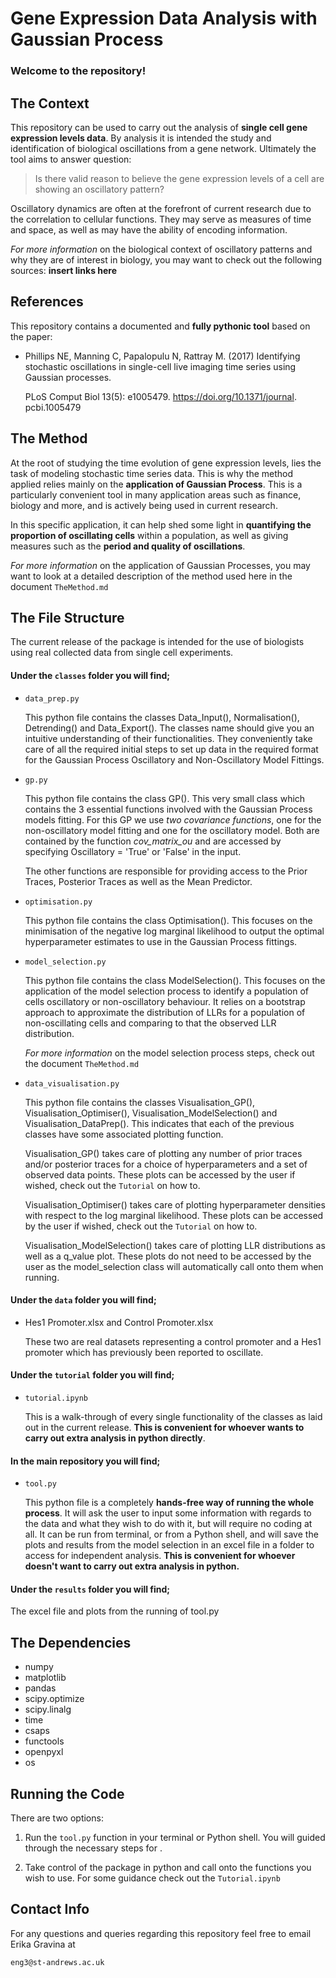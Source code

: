# Gene Expression Data Analysis with Gaussian Process
 
### Welcome to the repository!

## The Context

This repository can be used to carry out the analysis of **single cell gene expression levels data**.
By analysis it is intended the study and identification of biological oscillations from a gene network.
Ultimately the tool aims to answer question:

> Is there valid reason to believe the gene expression levels of a cell are showing an oscillatory pattern?

Oscillatory dynamics are often at the forefront of current research due to the correlation to cellular functions.
They may serve as measures of time and space, as well as may have the ability of encoding information.

_For more information_ on the biological context of oscillatory patterns and why they are of interest in biology,
you may want to check out the following sources: **insert links here**

## References

This repository contains a documented and **fully pythonic tool** based on the paper:

 - Phillips NE, Manning C, Papalopulu N, Rattray M.
    (2017) Identifying stochastic oscillations in single-cell live imaging time series using Gaussian processes.
    
    PLoS Comput Biol 13(5): e1005479. https://doi.org/10.1371/journal. pcbi.1005479

## The Method

At the root of studying the time evolution of gene expression levels, lies the task of modeling stochastic time series data.
This is why the method applied relies mainly on the **application of Gaussian Process**.
This is a particularly convenient tool in many application areas such as finance, biology and more,
and is actively being used in current research.

In this specific application, it can help shed some light in **quantifying the proportion of oscillating cells** within 
a population, as well as giving measures such as the **period and quality of oscillations**.

_For more information_ on the application of Gaussian Processes, you may want to look at a detailed description of the
method used here in the document `TheMethod.md`

## The File Structure

The current release of the package is intended for the use of biologists using real collected data from single cell experiments.

#### Under the `classes` folder you will find;

 - `data_prep.py`
 
   This python file contains the classes Data_Input(), Normalisation(), Detrending() and Data_Export().
   The classes name should give you an intuitive understanding of their functionalities. They conveniently take care 
   of all the required initial steps to set up data in the required format for the Gaussian Process Oscillatory and Non-Oscillatory Model Fittings.
   
 - `gp.py`
 
    This python file contains the class GP(). This very small class which contains the 3 essential functions involved with the
    Gaussian Process models fitting.
    For this GP we use _two covariance functions_, one for the non-oscillatory model fitting and one for the oscillatory model.
    Both are contained by the function _cov_matrix_ou_ and are accessed by specifying Oscillatory = 'True' or 'False' in the input.
    
    The other functions are responsible for providing access to the Prior Traces, Posterior Traces as well as the Mean Predictor. 
    
 - `optimisation.py`
 
    This python file contains the class Optimisation(). This focuses on the minimisation of the negative log marginal likelihood
    to output the optimal hyperparameter estimates to use in the Gaussian Process fittings.
    
 - `model_selection.py`
 
    This python file contains the class ModelSelection(). This focuses on the application of the model selection process to identify
    a population of cells oscillatory or non-oscillatory behaviour. It relies on a bootstrap approach to approximate the distribution of LLRs
    for a population of non-oscillating cells and comparing to that the observed LLR distribution.
    
    _For more information_ on the model selection process steps, check out the document `TheMethod.md`
    
 - `data_visualisation.py`
 
    This python file contains the classes Visualisation_GP(), Visualisation_Optimiser(), Visualisation_ModelSelection() and Visualisation_DataPrep().
    This indicates that each of the previous classes have some associated plotting function.
    
    Visualisation_GP() takes care of plotting any number of prior traces and/or posterior traces for
    a choice of hyperparameters and a set of observed data points.
    These plots can be accessed by the user if wished, check out the `Tutorial` on how to.

    Visualisation_Optimiser() takes care of plotting hyperparameter densities with respect to the log marginal likelihood.
    These plots can be accessed by the user if wished, check out the `Tutorial` on how to.

    Visualisation_ModelSelection() takes care of plotting LLR distributions as well as a q_value plot.
    These plots do not need to be accessed by the user as the model_selection class will automatically call onto them when running.
    
    
#### Under the `data` folder you will find;

 - Hes1 Promoter.xlsx and Control Promoter.xlsx
   
   These two are real datasets representing a control promoter and a Hes1 promoter which has previously been reported to oscillate.
   
   
#### Under the `tutorial` folder you will find;

 - `tutorial.ipynb`
 
    This is a walk-through of every single functionality of the classes as laid out in the current release.
    **This is convenient for whoever wants to carry out extra analysis in python directly**.
 
#### In the main repository you will find;

 - `tool.py`
 
   This python file is a completely **hands-free way of running the whole process**. It will ask the user to input
   some information with regards to the data and what they wish to do with it, but will require no coding at all.
   It can be run from terminal, or from a Python shell, and will save the plots and results from the model selection in
   an excel file in a folder to access for independent analysis.
   **This is convenient for whoever doesn't want to carry out extra analysis in python.**

#### Under the `results` folder you will find;

 The excel file and plots from the running of tool.py
 

## The Dependencies

 - numpy
 - matplotlib
 - pandas
 - scipy.optimize
 - scipy.linalg
 - time
 - csaps
 - functools
 - openpyxl
 - os 

## Running the Code

There are two options:

1. Run the `tool.py` function in your terminal or Python shell.
   You will guided through the necessary steps for .
    
2. Take control of the package in python and call onto the functions you wish to use.
   For some guidance check out the `Tutorial.ipynb`

## Contact Info

For any questions and queries regarding this repository feel free to email Erika Gravina at

`eng3@st-andrews.ac.uk`
